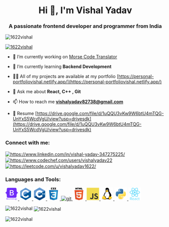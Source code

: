 <h1 align="center">Hi 👋, I'm Vishal Yadav</h1>
<h3 align="center">A passionate frontend developer and programmer from India</h3>

<p align="left"> <img src="https://komarev.com/ghpvc/?username=1622vishal&label=Profile%20views&color=0e75b6&style=flat" alt="1622vishal" /> </p>

<p align="left"> <a href="https://github.com/ryo-ma/github-profile-trophy"><img src="https://github-profile-trophy.vercel.app/?username=1622vishal" alt="1622vishal" /></a> </p>

- 🔭 I’m currently working on [Morse Code Translator](https://github.com/1622vishal/Morse-Code-Translator-Project)

- 🌱 I’m currently learning **Backend Development**

- 👨‍💻 All of my projects are available at my portfolio [https://personal-portfoliovishal.netlify.app/](https://personal-portfoliovishal.netlify.app/)

- 💬 Ask me about **React, C++ , Git**

- 📫 How to reach me **vishalyadav82738@gmail.com**

- 📄 Resume [https://drive.google.com/file/d/1uQQU3vKw9W6btU4mTQG-UnYxS5WcdVgU/view?usp=drivesdk](https://drive.google.com/file/d/1uQQU3vKw9W6btU4mTQG-UnYxS5WcdVgU/view?usp=drivesdk)

<h3 align="left">Connect with me:</h3>
<p align="left">
<a href="https://linkedin.com/in/https://www.linkedin.com/in/vishal-yadav-347275225/" target="blank"><img align="center" src="https://raw.githubusercontent.com/rahuldkjain/github-profile-readme-generator/master/src/images/icons/Social/linked-in-alt.svg" alt="https://www.linkedin.com/in/vishal-yadav-347275225/" height="30" width="40" /></a>
<a href="https://www.codechef.com/users/https://www.codechef.com/users/vishalyadav22" target="blank"><img align="center" src="https://cdn.jsdelivr.net/npm/simple-icons@3.1.0/icons/codechef.svg" alt="https://www.codechef.com/users/vishalyadav22" height="30" width="40" /></a>
<a href="https://www.leetcode.com/https://leetcode.com/u/vishalyadav1622/" target="blank"><img align="center" src="https://raw.githubusercontent.com/rahuldkjain/github-profile-readme-generator/master/src/images/icons/Social/leet-code.svg" alt="https://leetcode.com/u/vishalyadav1622/" height="30" width="40" /></a>
</p>

<h3 align="left">Languages and Tools:</h3>
<p align="left"> <a href="https://getbootstrap.com" target="_blank" rel="noreferrer"> <img src="https://raw.githubusercontent.com/devicons/devicon/master/icons/bootstrap/bootstrap-plain-wordmark.svg" alt="bootstrap" width="40" height="40"/> </a> <a href="https://www.cprogramming.com/" target="_blank" rel="noreferrer"> <img src="https://raw.githubusercontent.com/devicons/devicon/master/icons/c/c-original.svg" alt="c" width="40" height="40"/> </a> <a href="https://www.w3schools.com/cpp/" target="_blank" rel="noreferrer"> <img src="https://raw.githubusercontent.com/devicons/devicon/master/icons/cplusplus/cplusplus-original.svg" alt="cplusplus" width="40" height="40"/> </a> <a href="https://www.w3schools.com/css/" target="_blank" rel="noreferrer"> <img src="https://raw.githubusercontent.com/devicons/devicon/master/icons/css3/css3-original-wordmark.svg" alt="css3" width="40" height="40"/> </a> <a href="https://git-scm.com/" target="_blank" rel="noreferrer"> <img src="https://www.vectorlogo.zone/logos/git-scm/git-scm-icon.svg" alt="git" width="40" height="40"/> </a> <a href="https://www.w3.org/html/" target="_blank" rel="noreferrer"> <img src="https://raw.githubusercontent.com/devicons/devicon/master/icons/html5/html5-original-wordmark.svg" alt="html5" width="40" height="40"/> </a> <a href="https://developer.mozilla.org/en-US/docs/Web/JavaScript" target="_blank" rel="noreferrer"> <img src="https://raw.githubusercontent.com/devicons/devicon/master/icons/javascript/javascript-original.svg" alt="javascript" width="40" height="40"/> </a> <a href="https://www.linux.org/" target="_blank" rel="noreferrer"> <img src="https://raw.githubusercontent.com/devicons/devicon/master/icons/linux/linux-original.svg" alt="linux" width="40" height="40"/> </a> <a href="https://www.python.org" target="_blank" rel="noreferrer"> <img src="https://raw.githubusercontent.com/devicons/devicon/master/icons/python/python-original.svg" alt="python" width="40" height="40"/> </a> <a href="https://reactjs.org/" target="_blank" rel="noreferrer"> <img src="https://raw.githubusercontent.com/devicons/devicon/master/icons/react/react-original-wordmark.svg" alt="react" width="40" height="40"/> </a> </p>

<p><img align="left" src="https://github-readme-stats.vercel.app/api/top-langs?username=1622vishal&show_icons=true&locale=en&layout=compact" alt="1622vishal" /></p>

<p>&nbsp;<img align="center" src="https://github-readme-stats.vercel.app/api?username=1622vishal&show_icons=true&locale=en" alt="1622vishal" /></p>

<p><img align="center" src="https://github-readme-streak-stats.herokuapp.com/?user=1622vishal&" alt="1622vishal" /></p>
